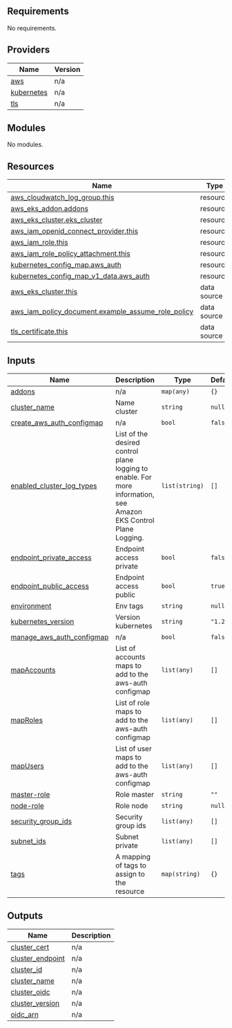 ## Requirements

No requirements.

## Providers

| Name | Version |
|------|---------|
| <a name="provider_aws"></a> [aws](#provider\_aws) | n/a |
| <a name="provider_kubernetes"></a> [kubernetes](#provider\_kubernetes) | n/a |
| <a name="provider_tls"></a> [tls](#provider\_tls) | n/a |

## Modules

No modules.

## Resources

| Name | Type |
|------|------|
| [aws_cloudwatch_log_group.this](https://registry.terraform.io/providers/hashicorp/aws/latest/docs/resources/cloudwatch_log_group) | resource |
| [aws_eks_addon.addons](https://registry.terraform.io/providers/hashicorp/aws/latest/docs/resources/eks_addon) | resource |
| [aws_eks_cluster.eks_cluster](https://registry.terraform.io/providers/hashicorp/aws/latest/docs/resources/eks_cluster) | resource |
| [aws_iam_openid_connect_provider.this](https://registry.terraform.io/providers/hashicorp/aws/latest/docs/resources/iam_openid_connect_provider) | resource |
| [aws_iam_role.this](https://registry.terraform.io/providers/hashicorp/aws/latest/docs/resources/iam_role) | resource |
| [aws_iam_role_policy_attachment.this](https://registry.terraform.io/providers/hashicorp/aws/latest/docs/resources/iam_role_policy_attachment) | resource |
| [kubernetes_config_map.aws_auth](https://registry.terraform.io/providers/hashicorp/kubernetes/latest/docs/resources/config_map) | resource |
| [kubernetes_config_map_v1_data.aws_auth](https://registry.terraform.io/providers/hashicorp/kubernetes/latest/docs/resources/config_map_v1_data) | resource |
| [aws_eks_cluster.this](https://registry.terraform.io/providers/hashicorp/aws/latest/docs/data-sources/eks_cluster) | data source |
| [aws_iam_policy_document.example_assume_role_policy](https://registry.terraform.io/providers/hashicorp/aws/latest/docs/data-sources/iam_policy_document) | data source |
| [tls_certificate.this](https://registry.terraform.io/providers/hashicorp/tls/latest/docs/data-sources/certificate) | data source |

## Inputs

| Name | Description | Type | Default | Required |
|------|-------------|------|---------|:--------:|
| <a name="input_addons"></a> [addons](#input\_addons) | n/a | `map(any)` | `{}` | no |
| <a name="input_cluster_name"></a> [cluster\_name](#input\_cluster\_name) | Name cluster | `string` | `null` | no |
| <a name="input_create_aws_auth_configmap"></a> [create\_aws\_auth\_configmap](#input\_create\_aws\_auth\_configmap) | n/a | `bool` | `false` | no |
| <a name="input_enabled_cluster_log_types"></a> [enabled\_cluster\_log\_types](#input\_enabled\_cluster\_log\_types) | List of the desired control plane logging to enable. For more information, see Amazon EKS Control Plane Logging. | `list(string)` | `[]` | no |
| <a name="input_endpoint_private_access"></a> [endpoint\_private\_access](#input\_endpoint\_private\_access) | Endpoint access private | `bool` | `false` | no |
| <a name="input_endpoint_public_access"></a> [endpoint\_public\_access](#input\_endpoint\_public\_access) | Endpoint access public | `bool` | `true` | no |
| <a name="input_environment"></a> [environment](#input\_environment) | Env tags | `string` | `null` | no |
| <a name="input_kubernetes_version"></a> [kubernetes\_version](#input\_kubernetes\_version) | Version kubernetes | `string` | `"1.23"` | no |
| <a name="input_manage_aws_auth_configmap"></a> [manage\_aws\_auth\_configmap](#input\_manage\_aws\_auth\_configmap) | n/a | `bool` | `false` | no |
| <a name="input_mapAccounts"></a> [mapAccounts](#input\_mapAccounts) | List of accounts maps to add to the aws-auth configmap | `list(any)` | `[]` | no |
| <a name="input_mapRoles"></a> [mapRoles](#input\_mapRoles) | List of role maps to add to the aws-auth configmap | `list(any)` | `[]` | no |
| <a name="input_mapUsers"></a> [mapUsers](#input\_mapUsers) | List of user maps to add to the aws-auth configmap | `list(any)` | `[]` | no |
| <a name="input_master-role"></a> [master-role](#input\_master-role) | Role master | `string` | `""` | no |
| <a name="input_node-role"></a> [node-role](#input\_node-role) | Role node | `string` | `null` | no |
| <a name="input_security_group_ids"></a> [security\_group\_ids](#input\_security\_group\_ids) | Security group ids | `list(any)` | `[]` | no |
| <a name="input_subnet_ids"></a> [subnet\_ids](#input\_subnet\_ids) | Subnet private | `list(any)` | `[]` | no |
| <a name="input_tags"></a> [tags](#input\_tags) | A mapping of tags to assign to the resource | `map(string)` | `{}` | no |

## Outputs

| Name | Description |
|------|-------------|
| <a name="output_cluster_cert"></a> [cluster\_cert](#output\_cluster\_cert) | n/a |
| <a name="output_cluster_endpoint"></a> [cluster\_endpoint](#output\_cluster\_endpoint) | n/a |
| <a name="output_cluster_id"></a> [cluster\_id](#output\_cluster\_id) | n/a |
| <a name="output_cluster_name"></a> [cluster\_name](#output\_cluster\_name) | n/a |
| <a name="output_cluster_oidc"></a> [cluster\_oidc](#output\_cluster\_oidc) | n/a |
| <a name="output_cluster_version"></a> [cluster\_version](#output\_cluster\_version) | n/a |
| <a name="output_oidc_arn"></a> [oidc\_arn](#output\_oidc\_arn) | n/a |
